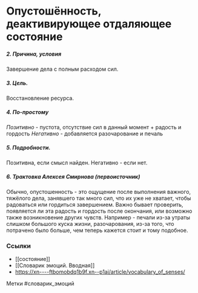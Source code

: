 #  Опустошённость, деактивирующее отдаляющее состояние

##### 2. Причина, условия
Завершение дела с полным расходом сил.

##### 3. Цель.
Восстановление ресурса. 

##### 4. По-простому
_Позитивно_ - пустота, отсутствие сил в данный момент + радость и гордость
_Негативно_ - добавляется разочарование и печаль

##### 5. Подробности.
Позитивна, если смысл найден.
Негативно - если нет.

##### 6. Трактовка Алексея Смирнова (первоисточник)
Обычно, опустошенность - это ощущение после выполнения важного, тяжёлого дела, занявшего так много сил, что их уже не хватает, чтобы радоваться или гордиться завершением. 
Важно бывает проверить, появляется ли эта радость и гордость после окончания, или возможно также возникновение других чувств. Например - печали из-за утраты слишком большого куска жизни, разочарования, из-за того, что потрачено было больше, чем теперь кажется стоит и тому подобное.


### Ссылки
- [[состояние]]
- [[Словарик эмоций. Вводная]]
- https://xn----ftbomobdq1b9f.xn--p1ai/article/vocabulary_of_senses/

Метки #словарик_эмоций 




